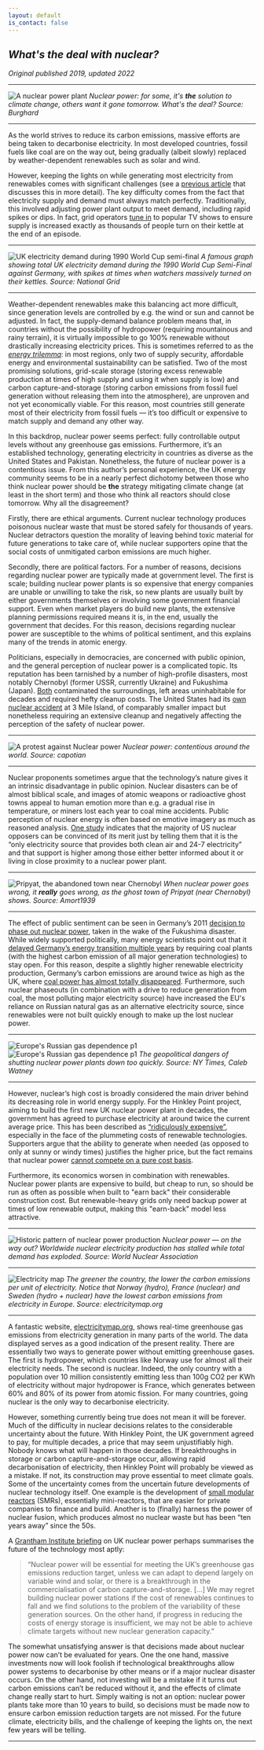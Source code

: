 ```yaml
---
layout: default
is_contact: false
---
```


## *What's the deal with nuclear?*

*Original published 2019, updated 2022*

---

![A nuclear power plant](images/whats_the_deal_with_nuclear/fig_1.jpg)
*Nuclear power: for some, it's **the** solution to climate change, others want it gone tomorrow. What's the deal? Source: Burghard*

---

As the world strives to reduce its carbon emissions, massive efforts are being taken to decarbonise electricity. In most developed countries, fossil fuels like coal are on the way out, being gradually (albeit slowly) replaced by weather-dependent renewables such as solar and wind.

However, keeping the lights on while generating most electricity from renewables comes with significant challenges (see a [previous article](why_renewables_are_difficult.md) that discusses this in more detail). The key difficulty comes from the fact that electricity supply and demand must always match perfectly. Traditionally, this involved adjusting power plant output to meet demand, including rapid spikes or dips. In fact, grid operators [tune in](https://www.youtube.com/watch?v=UTM2Ck6XWHg) to popular TV shows to ensure supply is increased exactly as thousands of people turn on their kettle at the end of an episode.

---

![UK electricity demand during 1990 World Cup semi-final](images/why_renewables_are_difficult/fig_3.png)
*A famous graph showing total UK electricity demand during the 1990 World Cup Semi-Final against Germany, with spikes at times when watchers massively turned on their kettles. Source: National Grid*

---

Weather-dependent renewables make this balancing act more difficult, since generation levels are controlled by e.g. the wind or sun and cannot be adjusted. In fact, the supply-demand balance problem means that, in countries without the possibility of hydropower (requiring mountainous and rainy terrain), it is virtually impossible to go 100% renewable without drastically increasing electricity prices. This is sometimes referred to as the [*energy trilemma*](https://www.carbonbrief.org/climate-rhetoric-whats-an-energy-trilemma): in most regions, only two of supply security, affordable energy and environmental sustainability can be satisfied. Two of the most promising solutions, grid-scale storage (storing excess renewable production at times of high supply and using it when supply is low) and carbon capture-and-storage (storing carbon emissions from fossil fuel generation without releasing them into the atmosphere), are unproven and not yet economically viable. For this reason, most countries still generate most of their electricity from fossil fuels — it’s too difficult or expensive to match supply and demand any other way.

In this backdrop, nuclear power seems perfect: fully controllable output levels without any greenhouse gas emissions. Furthermore, it’s an established technology, generating electricity in countries as diverse as the United States and Pakistan. Nonetheless, the future of nuclear power is a contentious issue. From this author’s personal experience, the UK energy community seems to be in a nearly perfect dichotomy between those who think nuclear power should be **the** strategy mitigating climate change (at least in the short term) and those who think all reactors should close tomorrow. Why all the disagreement?

Firstly, there are ethical arguments. Current nuclear technology produces poisonous nuclear waste that must be stored safely for thousands of years. Nuclear detractors question the morality of leaving behind toxic material for future generations to take care of, while nuclear supporters opine that the social costs of unmitigated carbon emissions are much higher.

Secondly, there are political factors. For a number of reasons, decisions regarding nuclear power are typically made at government level. The first is scale; building nuclear power plants is so expensive that energy companies are unable or unwilling to take the risk, so new plants are usually built by either governments themselves or involving some government financial support. Even when market players do build new plants, the extensive planning permissions required means it is, in the end, usually the government that decides. For this reason, decisions regarding nuclear power are susceptible to the whims of political sentiment, and this explains many of the trends in atomic energy.

Politicians, especially in democracies, are concerned with public opinion, and the general perception of nuclear power is a complicated topic. Its reputation has been tarnished by a number of high-profile disasters, most notably Chernobyl (former USSR, currently Ukraine) and Fukushima (Japan). [Both](https://en.wikipedia.org/wiki/Comparison_of_Fukushima_and_Chernobyl_nuclear_accidents) contaminated the surroundings, left areas uninhabitable for decades and required hefty cleanup costs. The United States had its [own nuclear accident](https://www.nrc.gov/reading-rm/doc-collections/fact-sheets/3mile-isle.html) at 3 Mile Island, of comparably smaller impact but nonetheless requiring an extensive cleanup and negatively affecting the perception of the safety of nuclear power.

---

![A protest against Nuclear power](images/whats_the_deal_with_nuclear/fig_3.jpg)
*Nuclear power: contentious around the world. Source: capotian*

---

Nuclear proponents sometimes argue that the technology’s nature gives it an intrinsic disadvantage in public opinion. Nuclear disasters can be of almost biblical scale, and images of atomic weapons or radioactive ghost towns appeal to human emotion more than e.g. a gradual rise in temperature, or miners lost each year to coal mine accidents. Public perception of nuclear energy is often based on emotive imagery as much as reasoned analysis. [One study](https://thebulletin.org/2016/04/public-opinion-on-nuclear-energy-what-influences-it/) indicates that the majority of US nuclear opposers can be convinced of its merit just by telling them that it is the “only electricity source that provides both clean air and 24-7 electricity” and that support is higher among those either better informed about it or living in close proximity to a nuclear power plant.

---

![Pripyat, the abandoned town near Chernobyl](images/whats_the_deal_with_nuclear/fig_4.jpg)
*When nuclear power goes wrong, it **really** goes wrong, as the ghost town of Pripyat (near Chernobyl) shows. Source: Amort1939*

---

The effect of public sentiment can be seen in Germany’s 2011 [decision to phase out nuclear power](https://www.cleanenergywire.org/factsheets/history-behind-germanys-nuclear-phase-out), taken in the wake of the Fukushima disaster. While widely supported politically, many energy scientists point out that it [delayed Germany’s energy transition multiple years](https://www.energycentral.com/c/ec/why-germanys-nuclear-phase-out-leading-more-coal-burning) by requiring coal plants (with the highest carbon emission of all major generation technologies) to stay open. For this reason, despite a slightly higher renewable electricity production, Germany’s carbon emissions are around twice as high as the UK, where [coal power has almost totally disappeared](electricinsights.co.uk/). Furthermore, such nuclear phaseouts (in combination with a drive to reduce generation from coal, the most polluting major electricity source) have increased the EU's reliance on Russian natural gas as an alternative electricity source, since renewables were not built quickly enough to make up the lost nuclear power. 

---

![Europe's Russian gas dependence p1](images/whats_the_deal_with_nuclear/fig_8.png)
![Europe's Russian gas dependence p1](images/whats_the_deal_with_nuclear/fig_7.png)
*The geopolitical dangers of shutting nuclear power plants down too quickly. Source: NY Times, Caleb Watney*

---

However, nuclear’s high cost is broadly considered the main driver behind its decreasing role in world energy supply. For the Hinkley Point project, aiming to build the first new UK nuclear power plant in decades, the government has agreed to purchase electricity at around twice the current average price. This has been described as [“ridiculously expensive”](https://www.ft.com/content/fa6ca7ac-ab9a-11e8-89a1-e5de165fa619), especially in the face of the plummeting costs of renewable technologies. Supporters argue that the ability to generate when needed (as opposed to only at sunny or windy times) justifies the higher price, but the fact remains that nuclear power [cannot compete on a pure cost basis](https://www.ucsusa.org/nuclear-power/cost-nuclear-power). 

Furthermore, its economics worsen in combination with renewables. Nuclear power plants are expensive to build, but cheap to run, so should be run as often as possible when built to "earn back" their considerable construction cost. But renewable-heavy grids only need backup power at times of low renewable output, making this "earn-back" model less attractive.

---

![Historic pattern of nuclear power production](images/whats_the_deal_with_nuclear/fig_5.png)
*Nuclear power — on the way out? Worldwide nuclear electricity production has stalled while total demand has exploded. Source: World Nuclear Association*

---

![Electricity map](images/whats_the_deal_with_nuclear/fig_6.png)
*The greener the country, the lower the carbon emissions per unit of electricity. Notice that Norway (hydro), France (nuclear) and Sweden (hydro + nuclear) have the lowest carbon emissions from electricity in Europe. Source: electricitymap.org*

---

A fantastic website, [electricitymap.org](https://www.electricitymap.org/?page=map&solar=false&remote=true&wind=false), shows real-time greenhouse gas emissions from electricity generation in many parts of the world. The data displayed serves as a good indication of the present reality. There are essentially two ways to generate power without emitting greenhouse gases. The first is hydropower, which countries like Norway use for almost all their electricity needs. The second is nuclear. Indeed, the only country with a population over 10 million consistently emitting less than 100g CO2 per KWh of electricity without major hydropower is France, which generates between 60% and 80% of its power from atomic fission. For many countries, going nuclear is the only way to decarbonise electricity.

However, something currently being true does not mean it will be forever. Much of the difficulty in nuclear decisions relates to the considerable uncertainty about the future. With Hinkley Point, the UK government agreed to pay, for multiple decades, a price that may seem unjustifiably high. Nobody knows what will happen in those decades. If breakthroughs in storage or carbon capture-and-storage occur, allowing rapid decarbonisation of electricity, then Hinkley Point will probably be viewed as a mistake. If not, its construction may prove essential to meet climate goals. Some of the uncertainty comes from the uncertain future developments of nuclear technology itself. One example is the development of [small modular reactors](https://www.ft.com/content/c2bd2f8c-8b67-11e8-b18d-0181731a0340) (SMRs), essentially mini-reactors, that are easier for private companies to finance and build. Another is to (finally) harness the power of nuclear fusion, which produces almost no nuclear waste but has been “ten years away” since the 50s.

A [Grantham Institute briefing](https://www.imperial.ac.uk/media/imperial-college/grantham-institute/public/publications/briefing-papers/BP24-The-role-of-nuclear-electricity-in-a-low-carbon-world.pdf) on UK nuclear power perhaps summarises the future of the technology most aptly:

> “Nuclear power will be essential for meeting the UK’s greenhouse gas emissions reduction target, unless we can adapt to depend largely on variable wind and solar, or there is a breakthrough in the commercialisation of carbon capture-and-storage. […] We may regret building nuclear power stations if the cost of renewables continues to fall and we find solutions to the problem of the variability of these generation sources. On the other hand, if progress in reducing the costs of energy storage is insufficient, we may not be able to achieve climate targets without new nuclear generation capacity.”

The somewhat unsatisfying answer is that decisions made about nuclear power now can’t be evaluated for years. One the one hand, massive investments now will look foolish if technological breakthroughs allow power systems to decarbonise by other means or if a major nuclear disaster occurs. On the other hand, not investing will be a mistake if it turns out carbon emissions can’t be reduced without it, and the effects of climate change really start to hurt. Simply waiting is not an option: nuclear power plants take more than 10 years to build, so decisions must be made now to ensure carbon emission reduction targets are not missed. For the future climate, electricity bills, and the challenge of keeping the lights on, the next few years will be telling.

---